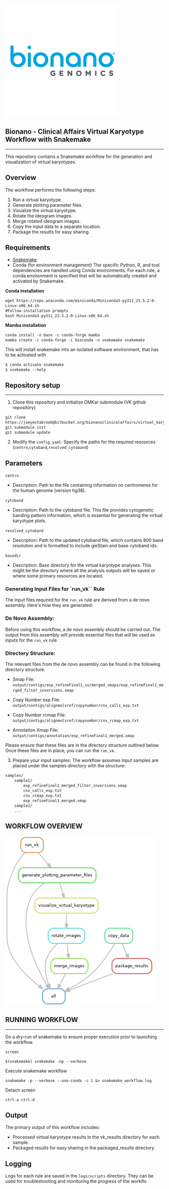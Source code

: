 ![Bionano logo](images/Bionano-Logo.png?raw=true)


## Bionano - Clinical Affairs Virtual Karyotype Workflow with Snakemake
---
This repository contains a Snakemake workflow for the generation and visualization of virtual karyotypes.


## Overview

The workflow performs the following steps:

1. Run a virtual karyotype.
2. Generate plotting parameter files.
3. Visualize the virtual karyotype.
4. Rotate the ideogram images.
5. Merge rotated ideogram images.
6. Copy the input data to a separate location.
7. Package the results for easy sharing.

## Requirements

* [Snakemake](https://snakemake.readthedocs.io/en/stable/)
* Conda (for environment management)
The specific Python, R, and tool dependencies are handled using Conda environments. For each rule, a conda environment is specified that will be automatically created and activated by Snakemake.

**Conda installation**

```
wget https://repo.anaconda.com/miniconda/Miniconda3-py311_23.5.2-0-Linux-x86_64.sh
#Follow-installation prompts
bash Miniconda3-py311_23.5.2-0-Linux-x86_64.sh
```

**Mamba installation**

```
conda install -n base -c conda-forge mamba
mamba create -c conda-forge -c bioconda -n snakemake snakemake
```
This will install snakemake into an isolated software environment, that has to be activated with

```
$ conda activate snakemake
$ snakemake --help
```


## Repository setup
---
1. Clone this repository and initialize OMKar submodule (VK github repository)
```
git clone https://joeyestabrook@bitbucket.org/bionanoclinicalaffairs/virtual_karyotype_snakemake.git
git submodule init
git submodule update
```
2. Modify the `config.yaml`: Specify the paths for the required resources (`centro`,`cytoband`,`resolved_cytoband`)

## Parameters
`centro`
* Description: Path to the file containing information on centromeres for the human genome (version hg38).

`cytoband`
* Description: Path to the cytoband file. This file provides cytogenetic banding pattern information, which is essential for generating the virtual karyotype plots.

`resolved_cytoband`
* Description: Path to the updated cytoband file, which contains 800 band resolution and is formatted to include gieStain and base cytoband ids.

`basedir`
* Description: Base directory for the virtual karyotype analyses. This might be the directory where all the analysis outputs will be saved or where some primary resources are located.

### Generating Input Files for `run_vk`` Rule
The input files required for the `run_vk` rule are derived from a de novo assembly. Here's how they are generated:

### De Novo Assembly:
Before using this workflow, a de novo assembly should be carried out. The output from this assembly will provide essential files that will be used as inputs for the `run_vk` rule.

### Directory Structure:
The relevant files from the de novo assembly can be found in the following directory structure:

* Smap File:
`output/contigs/exp_refineFinal1_sv/merged_smaps/exp_refineFinal1_merged_filter_inversions.smap`

* Copy Number exp File:
`output/contigs/alignmolvref/copynumber/cnv_calls_exp.txt`

* Copy Number rcmap File:
`output/contigs/alignmolvref/copynumber/cnv_rcmap_exp.txt`

* Annotation Xmap File:
`output/contigs/annotation/exp_refineFinal1_merged.xmap`

Please ensure that these files are in the directory structure outlined below. Once these files are in place, you can run the `run_vk`.

3. Prepare your input samples: The workflow assumes input samples are placed under the samples directory with the structure:

```
samples/
    sample1/
        exp_refineFinal1_merged_filter_inversions.smap
        cnv_calls_exp.txt
        cnv_rcmap_exp.txt
        exp_refineFinal1_merged.xmap
    sample2/
    ...
```

## WORKFLOW OVERVIEW

![VK Dag](images/VK_dag.png?raw=true)


## RUNNING WORKFLOW
---

Do a dry-run of snakemake to ensure proper execution prior to launching the workflow.

```
screen
```

```
$(snakemake) snakemake -np --verbose
```
Execute snakemake workflow
```
snakemake -p --verbose --use-conda -c 1 &> snakemake_workflow.log
```
Detach screen
```
ctrl-a ctrl-d
```

## Output
The primary output of this workflow includes:

* Processed virtual karyotype results in the vk_results directory for each sample.
* Packaged results for easy sharing in the packaged_results directory.

## Logging
Logs for each rule are saved in the `logs/scripts` directory. They can be used for troubleshooting and monitoring the progress of the workflo
